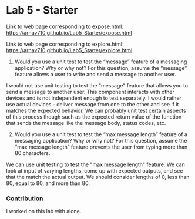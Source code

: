 # Lab 5 - Starter

Link to web page corresponding to expose.html: https://arnav710.github.io/Lab5_Starter/expose.html

Link to web page corresponding to explore.html: https://arnav710.github.io/Lab5_Starter/explore.html

1) Would you use a unit test to test the “message” feature of a messaging application? Why or why not? For this question, assume the “message” feature allows a user to write and send a message to another user.

I would not use unit testing to test the "message" feature that allows you to send a message to another user. This component interacts with other devices and is not independent enough to test separately. I would rather use actual devices - deliver message from one to the other and see if it matches the expected behavior. We can probably unit test certain aspects of this process though such as the expected return value of the function that sends the message like the message body, status codes, etc.

2) Would you use a unit test to test the “max message length” feature of a messaging application? Why or why not? For this question, assume the “max message length” feature prevents the user from typing more than 80 characters.

We can use unit testing to test the "max message length" feature. We can look at input of varying lengths, come up with expected outputs, and see that the match the actual output. We should consider lengths of 0, less than 80, equal to 80, and more than 80.

### Contribution 
I worked on this lab with alone.
